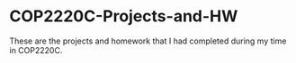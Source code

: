 # COP2220C-Projects-and-HW
These are the projects and homework that I had completed during my time in COP2220C.
